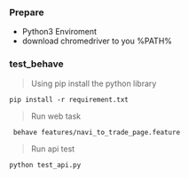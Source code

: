 ### Prepare
* Python3 Enviroment
* download chromedriver to you %PATH%

### test_behave

> Using pip install the python library
```
pip install -r requirement.txt
```

> Run web task
```
 behave features/navi_to_trade_page.feature 
```

> Run api test
```
python test_api.py  
```

